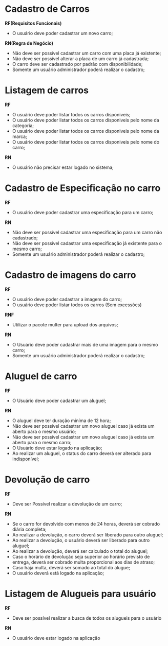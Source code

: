 # Cadastro de Carros

**RF(Requisitos Funcionais)**

- O usuário deve poder cadastrar um novo carro;

**RN(Regra de Negócio)**

- Não deve ser possível cadastrar um carro com uma placa já existente;
- Não deve ser possível alterar a placa de um carro já cadastrada;
- O carro deve ser cadastrado por padrão com disponibilidade;
- Somente um usuário administrador poderá realizar o cadastro;

# Listagem de carros

**RF**

- O usuário deve poder listar todos os carros disponiveis;
- O usuário deve poder listar todos os carros disponiveis pelo nome da categoria;
- O usuário deve poder listar todos os carros disponiveis pelo nome da marca;
- O usuário deve poder listar todos os carros disponiveis pelo nome do carro;

**RN**

- O usuário não precisar estar logado no sistema;

# Cadastro de Especificação no carro

**RF**

- O usuário deve poder cadastrar uma especificação para um carro;

**RN**

- Não deve ser possível cadastrar uma especificação para um carro não cadastrado;
- Não deve ser possível cadastrar uma especificação já existente para o mesmo carro;
- Somente um usuário administrador poderá realizar o cadastro;

# Cadastro de imagens do carro

**RF**

- O usuário deve poder cadastrar a imagem do carro;
- O usuário deve poder listar todos os carros (Sem excessões)

**RNF**

- Utilizar o pacote multer para upload dos arquivos;

**RN**

- O Usuário deve poder cadastrar mais de uma imagem para o mesmo carro;
- Somente um usuário administrador poderá realizar o cadastro;

# Aluguel de carro

**RF**

- O Usuário deve poder cadastrar um aluguel;

**RN**

- O aluguel deve ter duração miníma de 12 hora;
- Não deve ser possível cadastrar um novo aluguel caso já exista um aberto para o mesmo usuário;
- Não deve ser possível cadastrar um novo aluguel caso já exista um aberto para o mesmo carro;
- O Usuário deve estar logado na aplicação;
- Ao realizar um aluguel, o status do carro deverá ser alterado para indisponível;

# Devolução de carro

**RF**

- Deve ser Possível realizar a devolução de um carro;

**RN**

- Se o carro for devolvido com menos de 24 horas, deverá ser cobrado diária completa;
- Ao realizar a devolução, o carro deverá ser liberado para outro aluguel;
- Ao realizar a devolução, o usuário deverá ser liberado para outro aluguel;
- Ao realizar a devolução, deverá ser calculado o total do aluguel;
- Caso o horário de devolução seja superior ao horário previsto de entrega, deverá ser cobrado multa proporcional aos dias de atraso;
- Caso haja multa, deverá ser somado ao total do alugue;
- O usuário deverá está logado na aplicação;

# Listagem de Alugueis para usuário

**RF**
- Deve ser possível realizar a busca de todos os alugueis para o usuário

**RN**
- O usuário deve estar logado na aplicação
